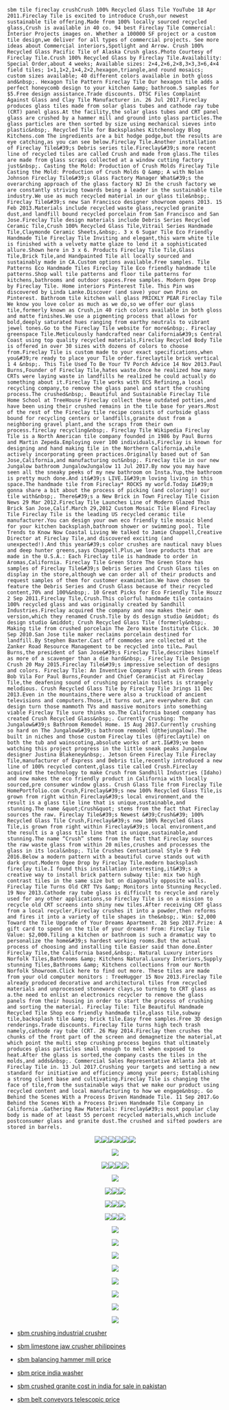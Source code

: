 
```
sbm tile fireclay crushCrush 100% Recycled Glass Tile YouTube 18 Apr 2011.Fireclay Tile is excited to introduce Crush,our newest sustainable tile offering.Made from 100% locally sourced recycled glass,Crush is available in 40 co. 94 best Fireclay Tile Commercial: Interior Projects images on. Whether a 100000 SF project or a custom tile design,we deliver for all types of commercial projects. See more ideas about Commercial interiors,Spotlight and Arrow. Crush 100% Recycled Glass Pacific Tile of Alaska Crush glass.Photo Courtesy of Fireclay Tile.Crush 100% Recycled Glass by Fireclay Tile.Availability: Special Order,about 4 weeks; Available sizes: 2×4,2×6,2×8,3×3,3×6,4×4 field tiles; 1×1,1×2,1×4,2×2,hexagon,triangle,and round mosaics; custom sizes available; 40 different colors available in both gloss and&nbsp;. Hexagon Tile Pattern Fireclay Tile Our hexagon tile adds a perfect honeycomb design to your kitchen &amp; bathroom.5 samples for $5.Free design assistance.Trade discounts. DTSC Files Complaint Against Glass and Clay Tile Manufacturer in. 26 Jul 2017.Fireclay produces glass tiles made from solar glass tubes and cathode ray tube (CRT) panel glass.At the facility,the solar glass tubes and CRT panel glass are crushed by a hammer mill and ground into glass particles.The glass particles are then sorted by size using mechanical sieves into plastic&nbsp;. Recycled Tile for Backsplashes Kitchenology Blog Kitchens.com The ingredients are a bit hodge podge,but the results are eye catching,as you can see below.Fireclay Tile.Another installation of Fireclay Tile&#39;s Debris series tile.Fireclay&#39;s more recent line of recycled tiles are called Crush and made from glass.The tiles are made from glass scraps collected at a window cutting factory just&nbsp;. Casting the Mold: Production of Crush Molds Fireclay Tile Casting the Mold: Production of Crush Molds Q &amp; A with Nolan Johnson Fireclay Tile&#39;s Glass Factory Manager What&#39;s the overarching approach of the glass factory NJ In the crush factory we are constantly striving towards being a leader in the sustainable tile industry.We use as much recycled material in our glass tile&nbsp;. Fireclay Tile&#39;s new San Francisco designer showroom opens 2013. 15 Feb 2013.Materials include recycled waste glass,recycled granite dust,and landfill bound recycled porcelain from San Francisco and San Jose.Fireclay Tile design materials include Debris Series Recycled Ceramic Tile,Crush 100% Recycled Glass Tile,Vitrail Series Handmade Tile,Claymonde Ceramic Sheets,&nbsp;. 3 x 6 Sugar Tile Eco Friendly Handmade Tile Fireclay Tile Inviting and elegant,this warm white tile is finished with a velvety matte glaze to lend it a sophisticated allure.Shown here in 3 x 6. Products Fireclay Tile Tile,Glass Tile,Brick Tile,and Handpainted Tile all locally sourced and sustainably made in CA.Custom options available.Free samples. Tile Patterns Eco Handmade Tiles Fireclay Tile Eco friendly handmade tile patterns.Shop wall tile patterns and floor tile patterns for kitchens,bathrooms and outdoor spaces.Free samples. Modern Ogee Drop by Fireclay Tile. Home interiors Pinterest Tile. This Pin was discovered by Linda Lanke.Discover (and save) your own Pins on Pinterest. Bathroom tile kitchen wall glass PRICKLY PEAR Fireclay Tile We know you love color as much as we do,so we offer our glass tile,formerly known as Crush,in 40 rich colors available in both gloss and matte finishes.We use a pigmenting process that allows for bold,deeply saturated hues ranging from earthy neutrals to vibrant jewel tones.Go to the Fireclay Tile website for more&nbsp;. Fireclay greenspace Tile.Meticulously handcrafted near California&#39;s Central Coast using top quality recycled materials,Fireclay Recycled Body Tile is offered in over 30 sizes with dozens of colors to choose from.Fireclay Tile is custom made to your exact specifications,when you&#39;re ready to place your Tile order.fireclaytile brick vertical 1 4 &nbsp;. This Tile Used To Be Your TV Porch Advice 14 Nov 2013.Paul Burns,Founder of Fireclay Tile,hates waste.Once he realized how many CRTs were laying waste in landfills he realized he could actually do something about it.Fireclay Tile works with ECS Refining,a local recycling company,to remove the glass panel and start the crushing process.The crushed&nbsp;. Beautiful and Sustainable Fireclay Tile Home School at TreeHouse Fireclay collect these outdated potties,and have been using their crushed remains in the tile base for years.Most of the rest of the Fireclay tile recipe consists of curbside glass bound for recycling centers or landfills,granite dust from a neighboring gravel plant,and the scraps from their own process.fireclay recycling&nbsp;. Fireclay Tile Wikipedia Fireclay Tile is a North American tile company founded in 1986 by Paul Burns and Martin Zepeda.Employing over 100 individuals,Fireclay is known for designing and hand making tile in the Northern California,while actively incorporating green practices.Originally based out of San Jose,California,and manufacturing out&nbsp;. Fireclay tile in our new Jungalow bathroom JungalowJungalow 11 Jul 2017.By now you may have seen all the sneaky peeks of my new bathroom on Insta.Yup,the bathroom is pretty much done.And it&#39;s LIVE.I&#39;m loving living in this space.The handmade tile from Fireclay* ROCKS my world.Today I&#39;m gonna share a bit about the process of picking (and coloring!) our tile with&nbsp;. There&#39;s a New Brick in Town Fireclay Tile Cision News 29 Mar 2012.Fireclay Tile Launches Line of Modern Glazed Thin Brick San Jose,Calif.March 29,2012 Custom Mosaic Tile Blend Fireclay Tile Fireclay Tile is the leading US recycled ceramic tile manufacturer.You can design your own eco friendly tile mosaic blend for your kitchen backsplash,bathroom shower or swimming pool. Tile Trends to Know Now Coastal Living We talked to Jamie Chappell,Creative Director at Fireclay Tile,and discovered exciting (and unexpected!).And this year&#39;s color crushes are nautical navy blues and deep hunter greens,says Chappell.Plus,we love products that are made in the U.S.A.: Each Fireclay tile is handmade to order in Aromas,California. Fireclay Tile Green Store The Green Store has samples of Fireclay Tile&#39;s Debris Series and Crush Glass tiles on display in the store,although we can order all of their products and request samples of them for customer examination.We have chosen to feature the Debris Series and Crush Glass because of their recycled content,70% and 100%&nbsp;. 10 Great Picks for Eco Friendly Tile Houzz 2 Sep 2011.Fireclay Tile,Crush.This colorful handmade tile contains 100% recycled glass and was originally created by Sandhill Industries.Fireclay acquired the company and now makes their own version,which they renamed Crush.Tile by ds design studio &middot; ds design studio &middot; Crush Recycled Glass Tile (formerly&nbsp;. Making tile from crushed porcelain The Zero Waste Institute Click. 30 Sep 2010.San Jose tile maker reclaims porcelain destined for landfill.By Stephen Baxter.Cast off commodes are collected at the Zanker Road Resource Management to be recycled into tile… Paul Burns,the president of San Jose&#39;s Fireclay Tile,describes himself as more of a scavenger than a die hard&nbsp;. Fireclay Tile Design Crush 20 May 2015.Fireclay Tile&#39;s impressive selection of designs and colors. Fireclay Tile: An Inventive Company Flush with Green Ideas Bob Vila For Paul Burns,Founder and Chief Ceramicist at Fireclay Tile,the deafening sound of crushing porcelain toilets is strangely melodious. Crush Recycled Glass Tile by Fireclay Tile 3rings 11 Dec 2013.Even in the mountains,there were also a truckload of ancient televisions and computers.Those,it turns out,are everywhere.But can design turn those mammoth TVs and massive monitors into something viable Fireclay Tile sure thinks so.The California based company has created Crush Recycled Glass&nbsp;. Currently Crushing: The Jungalow&#39;s Bathroom Remodel Home. 15 Aug 2017.Currently crushing so hard on The Jungalow&#39;s bathroom remodel (@thejungalow).The built in niches and those custom Fireclay tiles (@fireclaytile) on both the tub and wainscoting,absolute works of art.I&#39;ve been watching this project progress in the little sneak peaks Jungalow designer Justina Blakeney&nbsp;. Jetson Green Fireclay Tile Fireclay Tile,manufacturer of Express and Debris tile,recently introduced a new line of 100% recycled content,glass tile called Crush.Fireclay acquired the technology to make Crush from Sandhill Industries (Idaho) and now makes the eco friendly product in California with locally sourced,pre consumer window glass. Crush Glass Tile from Fireclay Tile HomePortfolio.com Crush,Fireclay&#39;s new 100% Recycled Glass Tile,is grown from right within Fireclay&#39;s local environment,and the result is a glass tile line that is unique,sustainable,and stunning.The name &quot;Crush&quot; stems from the fact that Fireclay sources the raw. Fireclay Tile&#39;s Newest &#39;Crush&#39; 100% Recycled Glass Tile Crush,Fireclay&#39;s new 100% Recycled Glass Tile,is grown from right within Fireclay&#39;s local environment,and the result is a glass tile line that is unique,sustainable,and stunning.The name “Crush” stems from the fact that Fireclay sources the raw waste glass from within 20 miles,crushes and processes the glass in its local&nbsp;. Tile Crushes Centsational Style 9 Feb 2016.Below a modern pattern with a beautiful curve stands out with dark grout.Modern Ogee Drop by Fireclay Tile.modern backsplash fireclay tile.I found this installation interesting,it&#39;s a creative way to install brick pattern subway tile: mix two high contrast tiles in the same size but on diagonally opposite walls. Fireclay Tile Turns Old CRT TVs &amp; Monitors into Stunning Recycled. 19 Nov 2013.Cathode ray tube glass is difficult to recycle and rarely used for any other applications,so Fireclay Tile is on a mission to recycle old CRT screens into shiny new tiles.After receiving CRT glass from a local recycler,Fireclay crushes it into a powder,then reforms and fires it into a variety of tile shapes in the&nbsp;. Win: $2,000 Toward the Tile Upgrade of Your Dreams Apartment. 28 Sep 2017.Prize: A gift card to spend on the tile of your dreams! From: Fireclay Tile Value: $2,000.Tiling a kitchen or bathroom is such a dramatic way to personalize the home&#39;s hardest working rooms.But the actual process of choosing and installing tile Easier said than done.Enter Fireclay Tile,the California based,&nbsp;. Natural Luxury interiors Norfolk Tiles,Bathrooms &amp; Kitchens Natural.Luxury Interiors,Supply stunning Tiles,Bathrooms &amp; Kitchens collections from our North Norfolk Showroom.Click here to find out more. These tiles are made from your old computer monitors : TreeHugger 15 Nov 2013.Fireclay Tile already produced decorative and architectural tiles from recycled materials and unprocessed stoneware clays,so turning to CRT glass as a.the need to enlist an electronics recycler to remove the glass panels from their housing in order to start the process of crushing and sorting the material. Fireclay Tile: Tile Beautiful Handmade Recycled Tile Shop eco friendly handmade tile,glass tile,subway tile,backsplash tile &amp; brick tile.Easy free samples.Free 3D design renderings.Trade discounts. Fireclay Tile turns high tech trash namely,cathode ray tube (CRT. 26 May 2014.Fireclay then crushes the chunks of the front part of the screen and demagnetize the material,at which point the multi step crushing process begins that ultimately produces glass particles small enough to melt when exposed to heat.After the glass is sorted,the company casts the tiles in the molds,and adds&nbsp;. Commercial Sales Representative Atlanta Job at Fireclay Tile in. 13 Jul 2017.Crushing your targets and setting a new standard for initiative and efficiency among your peers; Establishing a strong client base and cultivating.Fireclay Tile is changing the face of tile,from the sustainable ways that we make our product using recycled content and local manufacturing to how we engage&nbsp;. Go Behind the Scenes With a Process Driven Handmade Tile. 11 Sep 2017.Go Behind the Scenes With a Process Driven Handmade Tile Company in California .Gathering Raw Materials: Fireclay&#39;s most popular clay body is made of at least 55 percent recycled materials,which include postconsumer glass and granite dust.The crushed and sifted powders are stored in barrels. 
```

<div align="center">
  
<a rel="nofollow" href="https://m.shibang-china.com?f=github&k=sbm+tile+fireclay+crush"><img src="https://static.shibang-china.com/en/l.png"></a><img src="https://static.shibang-china.com/en/hw.png"><a rel="nofollow" href="https://m.shibang-china.com/product/?f=github&k=sbm+tile+fireclay+crush"><img src="https://static.shibang-china.com/en/p.png"></a><a rel="nofollow" href="https://m.shibang-china.com/cases/?f=github&k=sbm+tile+fireclay+crush"><img src="https://static.shibang-china.com/en/c.png"></a><a rel="nofollow" href="https://m.shibang-china.com/news/?f=github&k=sbm+tile+fireclay+crush"><img src="https://static.shibang-china.com/en/n.png"></a><a rel="nofollow" href="https://m.shibang-china.com?f=github&k=sbm+tile+fireclay+crush"><img src="https://static.shibang-china.com/en/m.png"></a>

<a rel="nofollow" href="https://m.shibang-china.com/product/?f=github&k=sbm+tile+fireclay+crush"><img src="https://static.shibang-china.com/en/b.jpg"></a>
  
<a rel="nofollow" href="https://m.shibang-china.com/solution-aggregate.html?f=github&k=sbm+tile+fireclay+crush"><img src="https://static.shibang-china.com/en/a.jpg"></a><a rel="nofollow" href="https://m.shibang-china.com/solution-mine.html?f=github&k=sbm+tile+fireclay+crush"><img src="https://static.shibang-china.com/en/m.jpg"></a><a rel="nofollow" href="https://m.shibang-china.com/solution-mill.html?f=github&k=sbm+tile+fireclay+crush"><img src="https://static.shibang-china.com/en/g.jpg"></a><a rel="nofollow" href="https://m.shibang-china.com/solution-epc.html?f=github&k=sbm+tile+fireclay+crush"><img src="https://static.shibang-china.com/en/e.jpg"></a>

<a rel="nofollow" href="https://m.shibang-china.com/product/?f=github&k=sbm+tile+fireclay+crush"><img src="https://static.shibang-china.com/en/a-p.png"></a>

<a rel="nofollow" href="https://m.shibang-china.com/product/crusher/c6x.html?f=github&k=sbm+tile+fireclay+crush"><img src="https://static.shibang-china.com/en/j.jpg"></a><a rel="nofollow" href="https://m.shibang-china.com/product/crusher/ci5x.html?f=github&k=sbm+tile+fireclay+crush"><img src="https://static.shibang-china.com/en/i.jpg"></a><a rel="nofollow" href="https://m.shibang-china.com/product/crusher/hst.html?f=github&k=sbm+tile+fireclay+crush"><img src="https://static.shibang-china.com/en/c.jpg"></a>

<a rel="nofollow" href="https://m.shibang-china.com/product/mill/mtw.html?f=github&k=sbm+tile+fireclay+crush"><img src="https://static.shibang-china.com/en/mtw.jpg"></a><a rel="nofollow" href="https://m.shibang-china.com/product/mill/scm.html?f=github&k=sbm+tile+fireclay+crush"><img src="https://static.shibang-china.com/en/scm.jpg"></a><a rel="nofollow" href="https://m.shibang-china.com/product/mill/lm.html?f=github&k=sbm+tile+fireclay+crush"><img src="https://static.shibang-china.com/en/lm.jpg"></a>

<a rel="nofollow" href="https://m.shibang-china.com/product/sand/vsi6x.html?f=github&k=sbm+tile+fireclay+crush"><img src="https://static.shibang-china.com/en/6x.jpg"></a><a rel="nofollow" href="https://m.shibang-china.com/product/sand/vu.html?f=github&k=sbm+tile+fireclay+crush"><img src="https://static.shibang-china.com/en/vu.jpg"></a><a rel="nofollow" href="https://m.shibang-china.com/product/mobile/klun.html?f=github&k=sbm+tile+fireclay+crush"><img src="https://static.shibang-china.com/en/k.jpg"></a>

<a rel="nofollow" href="https://m.shibang-china.com/cases/?f=github&k=sbm+tile+fireclay+crush"><img src="https://static.shibang-china.com/en/case.png"></a>

<a rel="nofollow" href="https://m.shibang-china.com/cases/aggregate/202.html?f=github&k=sbm+tile+fireclay+crush"><img src="https://static.shibang-china.com/en/c-1.jpg"></a>

<a rel="nofollow" href="https://m.shibang-china.com/cases/aggregate/203.html?f=github&k=sbm+tile+fireclay+crush"><img src="https://static.shibang-china.com/en/c-2.jpg"></a>

<a rel="nofollow" href="https://m.shibang-china.com/cases/mill/123.html?f=github&k=sbm+tile+fireclay+crush"><img src="https://static.shibang-china.com/en/c-3.jpg"></a>

<a rel="nofollow" href="https://m.shibang-china.com/contact_us.html?f=github&k=sbm+tile+fireclay+crush"><img src="https://static.shibang-china.com/en/contact.png"></a>

<a rel="nofollow" href="https://swt.shibang-china.com/?f=github&k=sbm+tile+fireclay+crush"><img src="https://static.shibang-china.com/en/chat.png"></a>

<a rel="nofollow" href="https://whatsapp.shibangsoft.com/WhatsApp.php?f=github&k=sbm+tile+fireclay+crush"><img src="https://static.shibang-china.com/en/whatsapp.png"></a>

<a rel="nofollow" href="https://m.shibang-china.com/?f=github&k=sbm+tile+fireclay+crush"><img src="https://static.shibang-china.com/en/website.png"></a>

</div>


* [sbm crushing industrial crusher](sbm%20crushing%20industrial%20crusher.md)

* [sbm limestone jaw crusher philippines](sbm%20limestone%20jaw%20crusher%20philippines.md)

* [sbm balancing hammer mill price](sbm%20balancing%20hammer%20mill%20price.md)

* [sbm price india washer](sbm%20price%20india%20washer.md)

* [sbm crushed granite cost in india for sale in pakistan](sbm%20crushed%20granite%20cost%20in%20india%20for%20sale%20in%20pakistan.md)

* [sbm belt conveyors telescopic price](sbm%20belt%20conveyors%20telescopic%20price.md)